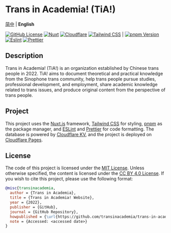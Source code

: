 # Trans in Academia! (TiA!)

[简中](README.md) | **English**

[![GitHub License][license-badge]][license-link]
[![Nuxt][nuxt-badge]][nuxt-link]
[![Cloudflare][cloudflare-badge]][cloudflare-link]
[![Tailwind CSS][tailwind-badge]][tailwind-link] |
[![pnpm Version][pnpm-badge]][pnpm-link]
[![Eslint][eslint-badge]][eslint-link]
[![Prettier][prettier-badge]][prettier-link]

## Description

Trans in Academia! (TiA!) is an organization established by Chinese trans people in 2022. TiA! aims to document theoretical and practical knowledge from the Sinophone trans community, help trans people pursue studies, professional development, and employment, share academic knowledge related to trans issues, and produce original content from the perspective of trans people.

## Project

This project uses the [Nuxt.js][nuxt-link] framework, [Tailwind CSS][tailwind-link] for styling, [pnpm][pnpm-link] as the package manager, and [ESLint][eslint-link] and [Prettier][prettier-link] for code formatting. The database is powered by [Cloudflare KV][cloudflare-link], and the project is deployed on [Cloudflare Pages][cloudflare-link].

## License

The code of this project is licensed under the [MIT License](LICENSE). Unless otherwise specified, the content is licensed under the [CC BY 4.0 License](LICENSE-CC). If you wish to cite this project, please use the following format:

```bibtex
@misc{transinacademia,
  author = {Trans in Academia},
  title = {Trans in Academia! Website},
  year = {2022},
  publisher = {GitHub},
  journal = {GitHub Repository},
  howpublished = {\url{https://github.com/transinacademia/trans-in-academia-web}},
  note = {Accessed: <accessed date>}
}
```

<!-- Badges -->

[cloudflare-badge]: https://img.shields.io/badge/Cloudflare-F69652?style=flat&logo=cloudflare&logoColor=white
[cloudflare-link]: https://www.cloudflare.com/
[eslint-badge]: https://img.shields.io/badge/eslint-4B32C3?style=flat&logo=eslint&logoColor=white
[eslint-link]: https://eslint.nuxt.com/
[license-badge]: https://img.shields.io/github/license/transinacademia/trans-in-academia-web?style=flat
[license-link]: https://github.com/transinacademia/trans-in-academia-web/blob/main/LICENSE
[nuxt-badge]: https://img.shields.io/badge/Nuxt-00DC82?logo=nuxtdotjs&logoColor=white&style=flat
[nuxt-link]: https://nuxtjs.org/
[pnpm-badge]: https://img.shields.io/github/package-json/packageManager/transinacademia/trans-in-academia-web/main?label=&logo=pnpm&logoColor=fff&color=F69220&style=flat
[pnpm-link]: https://pnpm.io/
[prettier-badge]: https://img.shields.io/badge/Prettier-F7B93E?style=flat&logo=Prettier&logoColor=white
[prettier-link]: https://www.npmjs.com/package/@zl-asica/prettier-config
[tailwind-badge]: https://img.shields.io/badge/Tailwind%20CSS-06B6D4?style=flat&logo=tailwindcss&logoColor=white
[tailwind-link]: https://tailwindcss.com/
